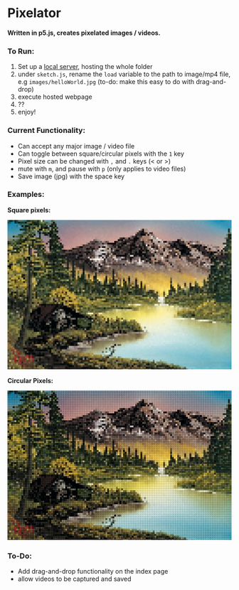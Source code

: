 # Pixelator

**Written in p5.js, creates pixelated images / videos.**

### To Run:

1. Set up a [local server](https://github.com/processing/p5.js/wiki/Local-server), hosting the whole folder
2. under `sketch.js`, rename the `load` variable to the path to image/mp4 file, e.g `images/helloWorld.jpg` (to-do: make this easy to do with drag-and-drop)
3. execute hosted webpage
4. ??
5. enjoy!

### Current Functionality:

- Can accept any major image / video file
- Can toggle between square/circular pixels with the `1` key
- Pixel size can be changed with `,` and `.` keys (< or >)
- mute with `m`, and pause with `p` (only applies to video files)
- Save image (jpg) with the space key

### Examples:

**Square pixels:**

![img_sqr](pixel_sqr.jpg)

**Circular Pixels:**

![img_circ](pixel_circ.jpg)

### To-Do:

- Add drag-and-drop functionality on the index page
- allow videos to be captured and saved
